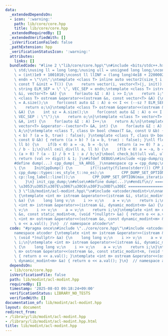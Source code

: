 ```yaml
---
data:
  _extendedDependsOn:
  - icon: ':warning:'
    path: lib/core/core.hpp
    title: lib/core/core.hpp
  _extendedRequiredBy: []
  _extendedVerifiedWith: []
  _isVerificationFailed: false
  _pathExtension: hpp
  _verificationStatusIcon: ':warning:'
  attributes:
    links: []
  bundledCode: "#line 2 \"lib/core/core.hpp\"\n#include <bits/stdc++.h>\nusing namespace\
    \ std;\nusing ll = long long;\nusing ull = unsigned long long;\nconst int INF\
    \ = (int)1e9 + 1001010;\nconst ll llINF = (long long)4e18 + 22000020;\nconst string\
    \ endn = \"\\n\";\ntemplate <class T> inline auto vector2(size_t i, size_t j,\
    \ const T &init = T()) {\n    return vector(i, vector<T>(j, init));\n}\nconst\
    \ string ELM_SEP = \" \", VEC_SEP = endn;\ntemplate <class T> istream &operator>>(istream\
    \ &i, vector<T> &A) {\n    for(auto &I : A) i >> I;\n    return i;\n}\ntemplate\
    \ <class T> ostream &operator<<(ostream &o, const vector<T> &A) {\n    int sz\
    \ = A.size();\n    for(const auto &I : A) o << I << (--sz ? ELM_SEP : \"\");\n\
    \    return o;\n}\ntemplate <class T> ostream &operator<<(ostream &o, const vector<vector<T>>\
    \ &A) {\n    int sz = A.size();\n    for(const auto &I : A) o << I << (--sz ?\
    \ VEC_SEP : \"\");\n    return o;\n}\ntemplate <class T> vector<T> &operator++(vector<T>\
    \ &A, int) {\n    for(auto &I : A) I++;\n    return A;\n}\ntemplate <class T>\
    \ vector<T> &operator--(vector<T> &A, int) {\n    for(auto &I : A) I--;\n    return\
    \ A;\n}\ntemplate <class T, class U> bool chmax(T &a, const U &b) { return ((a\
    \ < b) ? (a = b, true) : false); }\ntemplate <class T, class U> bool chmin(T &a,\
    \ const U &b) { return ((a > b) ? (a = b, true) : false); }\nll floor_div(ll a,\
    \ ll b) {\n    if(b < 0) a = -a, b = -b;\n    return (a >= 0) ? a / b : (a + 1)\
    \ / b - 1;\n}\nll ceil_div(ll a, ll b) {\n    if(b < 0) a = -a, b = -b;\n    return\
    \ (a > 0) ? (a - 1) / b + 1 : a / b;\n}\nbool check_bit(ull val, ull digit) {\
    \ return (val >> digit) & 1; }\n#ifdef DEBUG\n#include <cpp-dump/cpp-dump.hpp>\n\
    #define dump(...) cpp_dump(__VA_ARGS__)\nnamespace cp = cpp_dump;\nstruct InitCppDump\
    \ {\n    InitCppDump() {\n        if(!isatty(fileno(stderr))) CPP_DUMP_SET_OPTION(es_style,\
    \ cpp_dump::types::es_style_t::no_es);\n        CPP_DUMP_SET_OPTION(log_label_func,\
    \ cp::log_label::line());\n        CPP_DUMP_SET_OPTION(max_iteration_count, 30);\n\
    \    }\n} init_cpp_dump;\n#else\n#define dump(...)\n#endif\n// ====================\
    \ \u3053\u3053\u307E\u3067\u30C6\u30F3\u30D7\u30EC ====================\n#line\
    \ 3 \"lib/modint/acl-modint.hpp\"\n#include <atcoder/modint>\n\nnamespace atcoder\
    \ {\ntemplate <int m> istream &operator>>(istream &i, static_modint<m, (void *)nullptr>\
    \ &a) {\n    long long v;\n    i >> v;\n    a = v;\n    return i;\n}\ntemplate\
    \ <int m> istream &operator>>(istream &i, dynamic_modint<m> &a) {\n    long long\
    \ v;\n    i >> v;\n    a = v;\n    return i;\n}\ntemplate <int m> ostream &operator<<(ostream\
    \ &o, const static_modint<m, (void *)nullptr> &a) { return o << a.val(); }\ntemplate\
    \ <int m> ostream &operator<<(ostream &o, const dynamic_modint<m> &a) { return\
    \ o << a.val(); }\n}  // namespace atcoder\n"
  code: "#pragma once\n#include \"../core/core.hpp\"\n#include <atcoder/modint>\n\n\
    namespace atcoder {\ntemplate <int m> istream &operator>>(istream &i, static_modint<m,\
    \ (void *)nullptr> &a) {\n    long long v;\n    i >> v;\n    a = v;\n    return\
    \ i;\n}\ntemplate <int m> istream &operator>>(istream &i, dynamic_modint<m> &a)\
    \ {\n    long long v;\n    i >> v;\n    a = v;\n    return i;\n}\ntemplate <int\
    \ m> ostream &operator<<(ostream &o, const static_modint<m, (void *)nullptr> &a)\
    \ { return o << a.val(); }\ntemplate <int m> ostream &operator<<(ostream &o, const\
    \ dynamic_modint<m> &a) { return o << a.val(); }\n}  // namespace atcoder\n"
  dependsOn:
  - lib/core/core.hpp
  isVerificationFile: false
  path: lib/modint/acl-modint.hpp
  requiredBy: []
  timestamp: '2025-08-03 09:18:24+09:00'
  verificationStatus: LIBRARY_NO_TESTS
  verifiedWith: []
documentation_of: lib/modint/acl-modint.hpp
layout: document
redirect_from:
- /library/lib/modint/acl-modint.hpp
- /library/lib/modint/acl-modint.hpp.html
title: lib/modint/acl-modint.hpp
---
```

